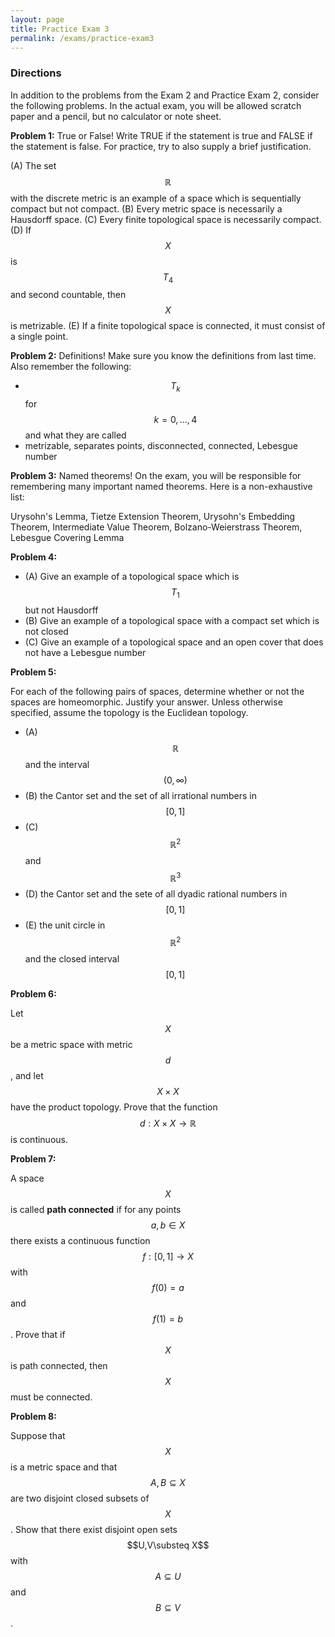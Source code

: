 ```yaml
---
layout: page
title: Practice Exam 3
permalink: /exams/practice-exam3
---
```


### Directions
In addition to the problems from the Exam 2 and Practice Exam 2, consider the following problems.
In the actual exam, you will be allowed scratch paper and a pencil, but no calculator or note sheet.

**Problem 1:** True or False!  Write TRUE if the statement is true and FALSE if the statement is false.  For practice, try to also supply a brief justification.

(A) The set $$\mathbb R$$ with the discrete metric is an example of a space which is sequentially compact but not compact.
(B) Every metric space is necessarily a Hausdorff space.
(C) Every finite topological space is necessarily compact.
(D) If $$X$$ is $$T_4$$ and second countable, then $$X$$ is metrizable.
(E) If a finite topological space is connected, it must consist of a single point.

**Problem 2:** Definitions!  Make sure you know the definitions from last time.
Also remember the following:

* $$T_k$$ for $$k=0,\dots,4$$ and what they are called
* metrizable, separates points, disconnected, connected, Lebesgue number


**Problem 3:** Named theorems!  On the exam, you will be responsible for remembering many important named theorems.  Here is a non-exhaustive list:

Urysohn's Lemma, Tietze Extension Theorem, Urysohn's Embedding Theorem, Intermediate Value Theorem, Bolzano-Weierstrass Theorem, Lebesgue Covering Lemma

**Problem 4:** 

* (A) Give an example of a topological space which is $$T_1$$ but not Hausdorff
* (B) Give an example of a topological space with a compact set which is not closed
* (C) Give an example of a topological space and an open cover that does not have a Lebesgue number


**Problem 5:**

For each of the following pairs of spaces, determine whether or not the spaces are homeomorphic.  Justify your answer.
Unless otherwise specified, assume the topology is the Euclidean topology.

* (A) $$\mathbb R$$ and the interval $$(0,\infty)$$
* (B) the Cantor set and the set of all irrational numbers in $$[0,1]$$
* (C) $$\mathbb R^2$$ and $$\mathbb R^3$$
* (D) the Cantor set and the sete of all dyadic rational numbers in $$[0,1]$$
* (E) the unit circle in $$\mathbb R^2$$ and the closed interval $$[0,1]$$

**Problem 6:**

Let $$X$$ be a metric space with metric $$d$$, and let $$X\times X$$ have the product topology.
Prove that the function $$d: X\times X\rightarrow\mathbb R$$ is continuous.

**Problem 7:**

A space $$X$$ is called **path connected** if for any points $$a,b\in X$$ there exists a continuous function $$f: [0,1]\rightarrow X$$ with $$f(0) = a$$ and $$f(1) = b$$.
Prove that if $$X$$ is path connected, then $$X$$ must be connected.

**Problem 8:**

Suppose that $$X$$ is a metric space and that $$A,B\subseteq X$$ are two disjoint closed subsets of $$X$$.
Show that there exist disjoint open sets $$U,V\substeq X$$ with $$A\subseteq U$$ and $$B\subseteq V$$.


